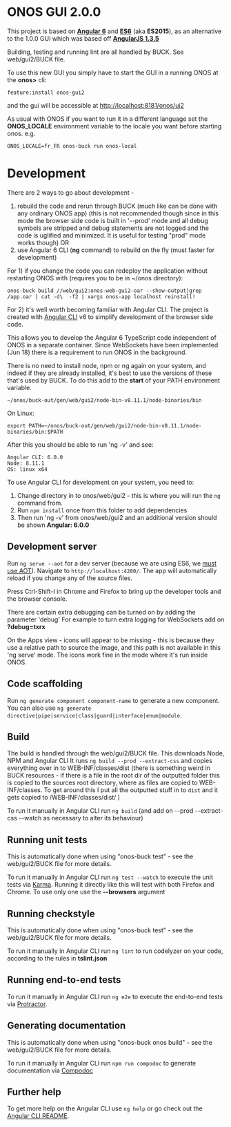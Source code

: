 # ONOS GUI 2.0.0

This project is based on __[Angular 6](https://angular.io/docs)__ 
and __[ES6](http://www.ecma-international.org/ecma-262/6.0/index.html)__ (aka __ES2015__), 
as an alternative to the 1.0.0 GUI which was based 
off __[AngularJS 1.3.5](https://angularjs.org/)__

Building, testing and running lint are all handled by BUCK. See web/gui2/BUCK file.

To use this new GUI you simply have to start the GUI in a running ONOS at the __onos>__ cli:
```
feature:install onos-gui2
```
and the gui will be accessible at [http://localhost:8181/onos/ui2](http://localhost:8181/onos/ui2)

As usual with ONOS if you want to run it in a different language set the __ONOS_LOCALE__ environment variable
to the locale you want before starting onos. e.g.
```
ONOS_LOCALE=fr_FR onos-buck run onos-local
```

# Development
There are 2 ways to go about development - 
1. rebuild the code and rerun through BUCK (much like can be done with any ordinary ONOS app) 
 (this is not recommended though since in this mode the browser side code is built in '--prod' mode
 and all debug symbols are stripped and debug statements are not logged and the code is uglified and minimized.
 It is useful for testing "prod" mode works though) OR
2. use Angular 6 CLI (__ng__ command) to rebuild on the fly (must faster for development) 

For 1) if you change the code you can redeploy the application without restarting ONOS with (requires you to be in ~/onos directory):
```
onos-buck build //web/gui2:onos-web-gui2-oar --show-output|grep /app.oar | cut -d\  -f2 | xargs onos-app localhost reinstall!
```

For 2) it's well worth becoming familiar with Angular CLI.
The project is created with [Angular CLI](https://github.com/angular/angular-cli) v6 to simplify development of the browser side code.

This allows you to develop the Angular 6 TypeScript code independent of ONOS in a separate container. 
Since WebSockets have been implemented (Jun 18) there is a requirement to run ONOS in the background.

There is no need to install node, npm or ng again on your system, and indeed if they are already installed, it's best
to use the versions of these that's used by BUCK. To do this add to the __start__ of your PATH environment variable. 
```
~/onos/buck-out/gen/web/gui2/node-bin-v8.11.1/node-binaries/bin

```
On Linux:
```
export PATH=~/onos/buck-out/gen/web/gui2/node-bin-v8.11.1/node-binaries/bin:$PATH
``` 

After this you should be able to run 'ng -v' and see:
```
Angular CLI: 6.0.0
Node: 8.11.1
OS: linux x64
```

To use Angular CLI for development on your system, you need to: 
1. Change directory in to onos/web/gui2 - this is where you will run the `ng` command from.
2. Run `npm install` once from this folder to add dependencies
3. Then run 'ng -v' from onos/web/gui2 and an additional version should be shown __Angular: 6.0.0__

## Development server

Run `ng serve --aot` for a dev server (because we are using ES6, we [must use AOT](https://github.com/angular/angular-cli/wiki/build)). 
Navigate to `http://localhost:4200/`. The app will automatically reload if you change any of the source files.

Press Ctrl-Shift-I in Chrome and Firefox to bring up the developer tools and the browser console.

There are certain extra debugging can be turned on by adding the parameter 'debug' 
For example to turn extra logging for WebSockets add on __?debug=txrx__

On the Apps view - icons will appear to be missing - this is because they use a relative path to
source the image, and this path is not available in this 'ng serve' mode. The icons work fine in the
mode where it's run inside ONOS. 

## Code scaffolding

Run `ng generate component component-name` to generate a new component. You can also use `ng generate directive|pipe|service|class|guard|interface|enum|module`.

## Build
The build is handled through the web/gui2/BUCK file. This downloads Node, NPM and Angular CLI
It runs ```ng build --prod --extract-css``` and copies everything over in to WEB-INF/classes/dist (there
is something weird in BUCK resources - if there is a file in the root dir of the
outputted folder this is copied to the sources root directory, where as files
are copied to WEB-INF/classes. To get around this I put all the outputted stuff in to 
```dist``` and it gets copied to /WEB-INF/classes/dist/ )

To run it manually in Angular CLI run `ng build` (and add on --prod --extract-css --watch as necessary to alter its behaviour)

## Running unit tests
This is automatically done when using "onos-buck test" - see the web/gui2/BUCK file for more details.

To run it manually in Angular CLI run `ng test --watch` to execute the unit tests via [Karma](https://karma-runner.github.io).
Running it directly like this will test with both Firefox and Chrome. To use only one use the __--browsers__ argument

## Running checkstyle
This is automatically done when using "onos-buck test" - see the web/gui2/BUCK file for more details.

To run it manually in Angular CLI run `ng lint` to run codelyzer on your code, according to the rules in __tslint.json__

## Running end-to-end tests

To run it manually in Angular CLI run `ng e2e` to execute the end-to-end tests via [Protractor](http://www.protractortest.org/).

## Generating documentation
This is automatically done when using "onos-buck onos build" - see the web/gui2/BUCK file for more details.

To run it manually in Angular CLI run `npm run compodoc` to generate documentation via [Compodoc](https://github.com/compodoc/compodoc)

## Further help

To get more help on the Angular CLI use `ng help` or go check out the [Angular CLI README](https://github.com/angular/angular-cli/blob/master/README.md).
